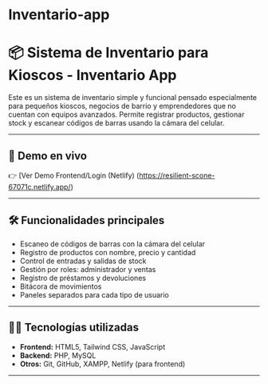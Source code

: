 # Inventario-app

# 📦 Sistema de Inventario para Kioscos - Inventario App

Este es un sistema de inventario simple y funcional pensado especialmente para pequeños kioscos, negocios de barrio y emprendedores que no cuentan con equipos avanzados. Permite registrar productos, gestionar stock y escanear códigos de barras usando la cámara del celular.

---

## 🚀 Demo en vivo

👉 [Ver Demo Frontend/Login (Netlify) (https://resilient-scone-67071c.netlify.app/)



---

## 🛠 Funcionalidades principales

- Escaneo de códigos de barras con la cámara del celular
- Registro de productos con nombre, precio y cantidad
- Control de entradas y salidas de stock
- Gestión por roles: administrador y ventas
- Registro de préstamos y devoluciones
- Bitácora de movimientos
- Paneles separados para cada tipo de usuario

---

## 🧑‍💻 Tecnologías utilizadas

- **Frontend:** HTML5, Tailwind CSS, JavaScript
- **Backend:** PHP, MySQL
- **Otros:** Git, GitHub, XAMPP, Netlify (para frontend)

---



